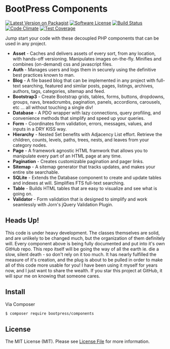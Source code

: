 # BootPress Components

[![Latest Version on Packagist](https://img.shields.io/packagist/v/bootpress/components.svg?style=flat-square)](https://packagist.org/packages/bootpress/components)
[![Software License](https://img.shields.io/badge/license-MIT-brightgreen.svg?style=flat-square)](LICENSE.md)
[![Build Status](https://img.shields.io/travis/Kylob/BootPress/master.svg?style=flat-square)](https://travis-ci.org/Kylob/BootPress)
[![Code Climate](https://img.shields.io/codeclimate/github/Kylob/BootPress.svg?style=flat-square)](https://codeclimate.com/github/Kylob/BootPress)
[![Test Coverage](https://img.shields.io/codeclimate/coverage/github/Kylob/BootPress.svg?style=flat-square)](https://codeclimate.com/github/Kylob/BootPress/coverage)

Jump start your code with these decoupled PHP components that can be used in any project.

- **Asset** - Caches and delivers assets of every sort, from any location, with hands-off versioning.  Manipulates images on-the-fly.  Minifies and combines (on-demand) css and javascript files.
- **Auth** - Manages users and logs them in securely using the definitive best practices known to man.
- **Blog** - A file based blog that can be implemented in any project with full-text searching, featured and similar posts, pages, listings, archives, authors, tags, categories, sitemap and feed.
- **Bootstrap3** - Create Bootstrap grids, tables, forms, buttons, dropdowns, groups, navs, breadcrumbs, pagination, panels, accordions, carousels, etc ... all without touching a single div!
- **Database** - A PDO wrapper with lazy connections, query profiling, and convenience methods that simplify and speed up your queries.
- **Form** - Coordinates form validation, errors, messages, values, and inputs in a DRY KISS way.
- **Hierarchy** - Nested Set benefits with Adjacency List effort.  Retrieve the children, counts, levels, paths, trees, nests, and leaves from your category nodes.
- **Page** - A framework agnostic HTML framwork that allows you to manipulate every part of an HTML page at any time.
- **Pagination** - Creates customizable pagination and pager links.
- **Sitemap** - A sitemap generator that tracks updates, and makes your entire site searchable.
- **SQLite** - Extends the Database component to create and update tables and indexes at will.  Simplifies FTS full-text searching.
- **Table** - Builds HTML tables that are easy to visualize and see what is going on.
- **Validator** - Form validation that is designed to simplify and work seamlessly with Jorn's jQuery Validation Plugin.


## Heads Up!

This code is under heavy development.  The classes themselves are solid, and are unlikely to be changed much, but the organization of them definitely will.  Every component above is being fully documented and put into it's own GitHub repo.  This repo itself will be going the way of all the earth ie. die a slow, silent death - so don't rely on it too much.  It has nearly fulfilled the measure of it's creation, and the plug is about to be pulled in order to make all of this code more usable for you!  I have been using it myself for years now, and I just want to share the wealth.  If you star this project at GitHub, it will spur me on knowing that someone cares.


## Install

Via Composer

``` bash
$ composer require bootpress/components
```

## License

The MIT License (MIT). Please see [License File](LICENSE.md) for more information.

